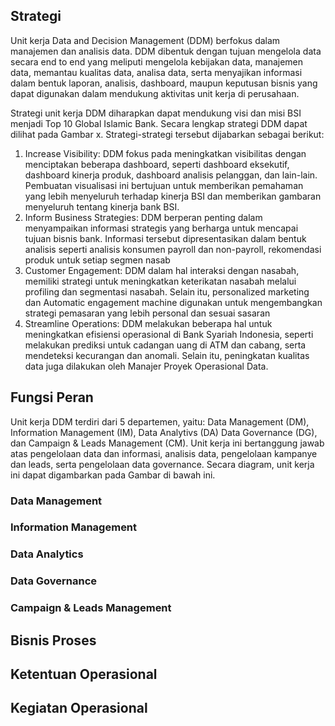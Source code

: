 
## Strategi

Unit kerja Data and Decision Management (DDM) berfokus dalam manajemen dan analisis data. DDM dibentuk dengan tujuan mengelola data secara end to end yang meliputi mengelola kebijakan data, manajemen data, memantau kualitas data, analisa data, serta menyajikan informasi dalam bentuk laporan, analisis, dashboard, maupun keputusan bisnis yang dapat digunakan dalam mendukung aktivitas unit kerja di perusahaan.

Strategi unit kerja DDM diharapkan dapat mendukung visi dan misi BSI menjadi Top 10 Global Islamic Bank. Secara lengkap strategi DDM dapat dilihat pada Gambar x. Strategi-strategi tersebut dijabarkan sebagai berikut:

1. Increase Visibility: DDM fokus pada meningkatkan visibilitas dengan menciptakan beberapa dashboard, seperti dashboard eksekutif, dashboard kinerja produk, dashboard analisis pelanggan, dan lain-lain. Pembuatan visualisasi ini bertujuan untuk memberikan pemahaman yang lebih menyeluruh terhadap kinerja BSI dan memberikan gambaran menyeluruh tentang kinerja bank BSI.
2. Inform Business Strategies: DDM berperan penting dalam menyampaikan informasi strategis yang berharga untuk mencapai tujuan bisnis bank. Informasi tersebut dipresentasikan dalam bentuk analisis seperti analisis konsumen payroll dan non-payroll, rekomendasi produk untuk setiap segmen nasab
3. Customer Engagement: DDM dalam hal interaksi dengan nasabah, memiliki strategi untuk meningkatkan keterikatan nasabah melalui profiling dan segmentasi nasabah. Selain itu, personalized marketing dan Automatic engagement machine digunakan untuk mengembangkan strategi pemasaran yang lebih personal dan sesuai sasaran
4. Streamline Operations: DDM melakukan beberapa hal untuk meningkatkan efisiensi operasional di Bank Syariah Indonesia, seperti melakukan prediksi untuk cadangan uang di ATM dan cabang, serta mendeteksi kecurangan dan anomali. Selain itu, peningkatan kualitas data juga dilakukan oleh Manajer Proyek Operasional Data.

## Fungsi Peran

Unit kerja DDM terdiri dari 5 departemen, yaitu: Data Management (DM), Information Management (IM), Data Analytivs (DA) Data Governance (DG), dan Campaign & Leads Management (CM). Unit kerja ini bertanggung jawab atas pengelolaan data dan informasi, analisis data, pengelolaan kampanye dan leads, serta pengelolaan data governance. Secara diagram, unit kerja ini dapat digambarkan pada Gambar di bawah ini.

### Data Management

### Information Management

### Data Analytics

### Data Governance

### Campaign & Leads Management

## Bisnis Proses

## Ketentuan Operasional

## Kegiatan Operasional